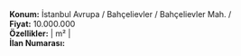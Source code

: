 ## 

**Konum:** İstanbul Avrupa / Bahçelievler / Bahçelievler Mah. /  
**Fiyat:** 10.000.000  
**Özellikler:**  |  m² |   
**İlan Numarası:** 
